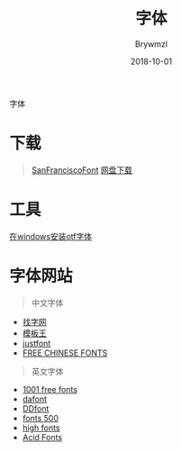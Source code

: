 ﻿---
layout:     post
title:      字体
subtitle:   
date:       2018-10-01
author:     Brywmzl
catalog: true
tags: [字体]
categories: 
---
字体

<!--more-->
# 下载
> [SanFranciscoFont](https://github.com/AppleDesignResources/SanFranciscoFont)
> [网盘下载](https://pan.baidu.com/s/1a3OS6TxCo47vg6m9E-VfBA)

# 工具
[在windows安装otf字体](https://www.zcool.com.cn/article/ZNDA0NTk2.html)

# 字体网站
> 中文字体
* [找字网](http://www.zhaozi.cn/html/fonts)
* [模板王](http://fonts.mobanwang.com)
* [justfont](http://cn.justfont.com/fonts)
* [FREE CHINESE FONTS](https://www.freechinesefont.com)

> 英文字体
* [1001 free fonts](https://www.1001freefonts.com)
* [dafont](https://www.dafont.com)
* [DDfont](http://www.ddfont.com)
* [fonts 500](http://www.fonts500.com)
* [high fonts](http://www.highfonts.com)
* [Acid Fonts](https://www.acidfonts.com)